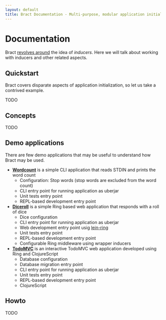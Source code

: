 ```yaml
---
layout: default
title: Bract Documentation - Multi-purpose, modular application initialization framework for Clojure
---
```


# Documentation

Bract [revolves around](/about.html#how-it-works) the idea of _inducers_. Here we will talk about working with inducers and other related aspects.

## Quickstart

Bract covers disparate aspects of application initialization, so let us take a contrived example.

TODO

## Concepts

TODO

## Demo applications

There are few demo applications that may be useful to understand how Bract may be used.

* **[Wordcount](https://github.com/bract/bract.demo.wordcount)** is a simple CLI application that reads STDIN and prints the word count
  * Configuration: Stop words (stop words are excluded from the word count)
  * CLI entry point for running application as uberjar
  * Unit tests entry point
  * REPL-based development entry point
* **[Diceroll](https://github.com/bract/bract.demo.diceroll)** is a simple Ring based web application that responds with a roll of dice
  * Dice configuration
  * CLI entry point for running application as uberjar
  * Web development entry point usig [lein-ring](https://github.com/weavejester/lein-ring)
  * Unit tests entry point
  * REPL-based development entry point
  * Configurable Ring middleware using wrapper inducers
* **[TodoMVC](https://github.com/bract/demo.todomvc)** is an interactive TodoMVC web application developed using Ring and ClojureScript
  * Database configuration
  * Database migration entry point
  * CLI entry point for running application as uberjar
  * Unit tests entry point
  * REPL-based development entry point
  * ClojureScript


## Howto

TODO
